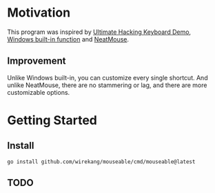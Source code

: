 # Motivation

This program was inspired by
[Ultimate Hacking Keyboard Demo](https://youtu.be/4rjnkHqnA3s?t=20),  
[Windows built-in function](https://support.microsoft.com/en-us/windows/use-mouse-keys-to-move-the-mouse-pointer-9e0c72c8-b882-7918-8e7b-391fd62adf33)
and [NeatMouse](https://github.com/neatdecisions/neatmouse).

## Improvement

Unlike Windows built-in, you can customize every single shortcut. And unlike
NeatMouse, there are no stammering or lag, and there are more customizable
options.

# Getting Started

## Install

```go install github.com/wirekang/mouseable/cmd/mouseable@latest```

## TODO